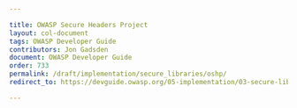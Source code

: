 ```yaml
---

title: OWASP Secure Headers Project
layout: col-document
tags: OWASP Developer Guide
contributors: Jon Gadsden
document: OWASP Developer Guide
order: 733
permalink: /draft/implementation/secure_libraries/oshp/
redirect_to: https://devguide.owasp.org/05-implementation/03-secure-libraries/03-secure-headers/

---
```

